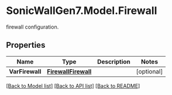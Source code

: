 # SonicWallGen7.Model.Firewall
firewall configuration.

## Properties

Name | Type | Description | Notes
------------ | ------------- | ------------- | -------------
**VarFirewall** | [**FirewallFirewall**](FirewallFirewall.md) |  | [optional] 

[[Back to Model list]](../README.md#documentation-for-models) [[Back to API list]](../README.md#documentation-for-api-endpoints) [[Back to README]](../README.md)

